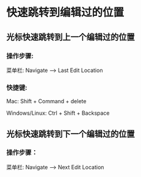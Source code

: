 # 快速跳转到编辑过的位置

## 光标快速跳转到上一个编辑过的位置

### 操作步骤:

菜单栏: Navigate —&gt; Last Edit Location

### 快捷键:

Mac: Shift + Command + delete

Windows\/Linux: Ctrl + Shift + Backspace

## 光标快速跳转到下一个编辑过的位置

### 操作步骤：

菜单栏: Navigate —&gt; Next Edit Location

